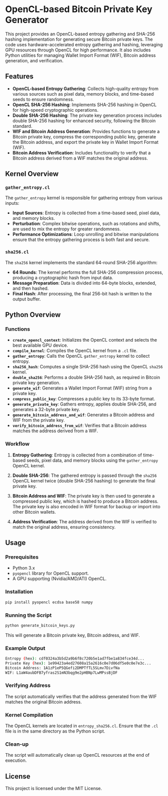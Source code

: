 
# OpenCL-based Bitcoin Private Key Generator

This project provides an OpenCL-based entropy gathering and SHA-256 hashing implementation for generating secure Bitcoin private keys. The code uses hardware-accelerated entropy gathering and hashing, leveraging GPU resources through OpenCL for high performance. It also includes Python utilities for managing Wallet Import Format (WIF), Bitcoin address generation, and verification.

## Features

- **OpenCL-based Entropy Gathering**: Collects high-quality entropy from various sources such as pixel data, memory blocks, and time-based seeds to ensure randomness.
- **OpenCL SHA-256 Hashing**: Implements SHA-256 hashing in OpenCL for high-speed cryptographic operations.
- **Double SHA-256 Hashing**: The private key generation process includes double SHA-256 hashing for enhanced security, following the Bitcoin standard.
- **WIF and Bitcoin Address Generation**: Provides functions to generate a Bitcoin private key, compress the corresponding public key, generate the Bitcoin address, and export the private key in Wallet Import Format (WIF).
- **Bitcoin Address Verification**: Includes functionality to verify that a Bitcoin address derived from a WIF matches the original address.

## Kernel Overview

### `gather_entropy.cl`

The `gather_entropy` kernel is responsible for gathering entropy from various inputs:

- **Input Sources**: Entropy is collected from a time-based seed, pixel data, and memory blocks. 
- **Perturbation**: Complex bitwise operations, such as rotations and shifts, are used to mix the entropy for greater randomness.
- **Performance Optimizations**: Loop unrolling and bitwise manipulations ensure that the entropy gathering process is both fast and secure.

### `sha256.cl`

The `sha256` kernel implements the standard 64-round SHA-256 algorithm:

- **64 Rounds**: The kernel performs the full SHA-256 compression process, producing a cryptographic hash from input data.
- **Message Preparation**: Data is divided into 64-byte blocks, extended, and then hashed.
- **Final Hash**: After processing, the final 256-bit hash is written to the output buffer.

## Python Overview

### Functions

- **`create_opencl_context`**: Initializes the OpenCL context and selects the best available GPU device.
- **`compile_kernel`**: Compiles the OpenCL kernel from a `.cl` file.
- **`gather_entropy`**: Calls the OpenCL `gather_entropy` kernel to collect entropy.
- **`sha256_hash`**: Computes a single SHA-256 hash using the OpenCL `sha256` kernel.
- **`double_sha256`**: Performs a double SHA-256 hash, as required in Bitcoin private key generation.
- **`generate_wif`**: Generates a Wallet Import Format (WIF) string from a private key.
- **`compress_public_key`**: Compresses a public key to its 33-byte format.
- **`generate_private_key`**: Gathers entropy, applies double SHA-256, and generates a 32-byte private key.
- **`generate_bitcoin_address_and_wif`**: Generates a Bitcoin address and WIF from the private key.
- **`verify_bitcoin_address_from_wif`**: Verifies that a Bitcoin address matches the address derived from a WIF.

### Workflow

1. **Entropy Gathering**: Entropy is collected from a combination of time-based seeds, pixel data, and memory blocks using the `gather_entropy` OpenCL kernel.
   
2. **Double SHA-256**: The gathered entropy is passed through the `sha256` OpenCL kernel twice (double SHA-256 hashing) to generate the final private key.

3. **Bitcoin Address and WIF**: The private key is then used to generate a compressed public key, which is hashed to produce a Bitcoin address. The private key is also encoded in WIF format for backup or import into other Bitcoin wallets.

4. **Address Verification**: The address derived from the WIF is verified to match the original address, ensuring consistency.

## Usage

### Prerequisites

- Python 3.x
- `pyopencl` library for OpenCL support.
- A GPU supporting  (Nvidia/AMD/ATI) OpenCL.

### Installation

```bash
pip install pyopencl ecdsa base58 numpy
```

### Running the Script

```bash
python generate_bitcoin_keys.py
```

This will generate a Bitcoin private key, Bitcoin address, and WIF.

### Example Output

```bash
Entropy (hex): cdf0324a3b5d2a9b6f8c720b5e1ad7fbe1a834fce34d...
Private Key (hex): 1e99423a4ed27608a15a2616c0e7d06df5e0c0e7e3c...
Bitcoin Address: 1A1zP1eP5QGefi2DMPTfTL5SLmv7DivfNa
WIF: L1aW4aubDFB7yfras2S1mN3bqg9e2pHBNp7LwMPssBjDF
```

### Verifying Address

The script automatically verifies that the address generated from the WIF matches the original Bitcoin address.

### Kernel Compilation

The OpenCL kernels are located in `entropy_sha256.cl`. Ensure that the `.cl` file is in the same directory as the Python script.

### Clean-up

The script will automatically clean up OpenCL resources at the end of execution.

## License

This project is licensed under the MIT License.
